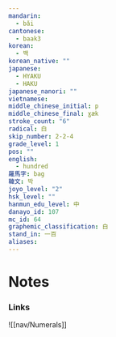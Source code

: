 ```yaml
---
mandarin:
  - bǎi
cantonese:
  - baak3
korean:
  - 백
korean_native: ""
japanese:
  - HYAKU
  - HAKU
japanese_nanori: ""
vietnamese:
middle_chinese_initial: p
middle_chinese_final: ɣæk
stroke_count: "6"
radical: 白
skip_number: 2-2-4
grade_level: 1
pos: ""
english:
  - hundred
羅馬字: bag
韓文: 박
joyo_level: "2"
hsk_level: ""
hanmun_edu_level: 中
danayo_id: 107
mc_id: 64
graphemic_classification: 白
stand_in: 一百
aliases:
---
```


# Notes
### Links
![[nav/Numerals]]
